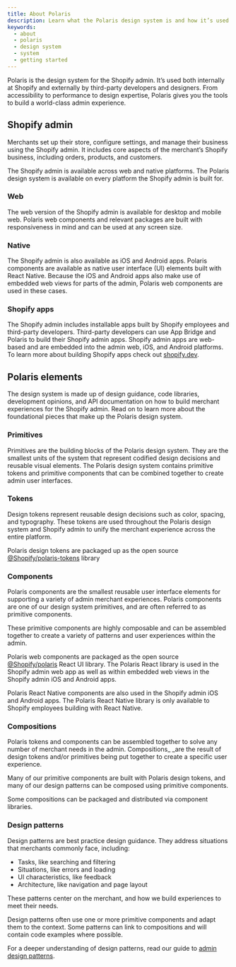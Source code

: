 ```yaml
---
title: About Polaris
description: Learn what the Polaris design system is and how it’s used by designers and developers to build world-class Shopify admin experiences.
keywords:
  - about
  - polaris
  - design system
  - system
  - getting started
---
```


Polaris is the design system for the Shopify admin. It’s used both internally at Shopify and externally by third-party developers and designers. From accessibility to performance to design expertise, Polaris gives you the tools to build a world-class admin experience.

## Shopify admin

Merchants set up their store, configure settings, and manage their business using the Shopify admin. It includes core aspects of the merchant’s Shopify business, including orders, products, and customers.

The Shopify admin is available across web and native platforms. The Polaris design system is available on every platform the Shopify admin is built for.

### Web

The web version of the Shopify admin is available for desktop and mobile web. Polaris web components and relevant packages are built with responsiveness in mind and can be used at any screen size.

### Native

The Shopify admin is also available as iOS and Android apps. Polaris components are available as native user interface (UI) elements built with React Native. Because the iOS and Android apps also make use of embedded web views for parts of the admin, Polaris web components are used in these cases.

### Shopify apps

The Shopify admin includes installable apps built by Shopify employees and third-party developers. Third-party developers can use App Bridge and Polaris to build their Shopify admin apps. Shopify admin apps are web-based and are embedded into the admin web, iOS, and Android platforms. To learn more about building Shopify apps check out [shopify.dev](https://shopify.dev/apps/getting-started).

## Polaris elements

The design system is made up of design guidance, code libraries, development opinions, and API documentation on how to build merchant experiences for the Shopify admin. Read on to learn more about the foundational pieces that make up the Polaris design system.

### Primitives

Primitives are the building blocks of the Polaris design system. They are the smallest units of the system that represent codified design decisions and reusable visual elements. The Polaris design system contains primitive tokens and primitive components that can be combined together to create admin user interfaces.

### Tokens

Design tokens represent reusable design decisions such as color, spacing, and typography. These tokens are used throughout the Polaris design system and Shopify admin to unify the merchant experience across the entire platform.

Polaris design tokens are packaged up as the open source [@Shopify/polaris-tokens](https://github.com/Shopify/polaris/tree/main/polaris-tokens) library

### Components

Polaris components are the smallest reusable user interface elements for supporting a variety of admin merchant experiences. Polaris components are one of our design system primitives, and are often referred to as primitive components.

These primitive components are highly composable and can be assembled together to create a variety of patterns and user experiences within the admin.

Polaris web components are packaged as the open source [@Shopify/polaris](https://github.com/Shopify/polaris/tree/main/polaris-react) React UI library. The Polaris React library is used in the Shopify admin web app as well as within embedded web views in the Shopify admin iOS and Android apps.

Polaris React Native components are also used in the Shopify admin iOS and Android apps. The Polaris React Native library is only available to Shopify employees building with React Native.

### Compositions

Polaris tokens and components can be assembled together to solve any number of merchant needs in the admin. Compositions_ _are the result of design tokens and/or primitives being put together to create a specific user experience. 

Many of our primitive components are built with Polaris design tokens, and many of our design patterns can be composed using primitive components. 

Some compositions can be packaged and distributed via component libraries. 

### Design patterns

Design patterns are best practice design guidance. They address situations that merchants commonly face, including:

* Tasks, like searching and filtering
* Situations, like errors and loading
* UI characteristics, like feedback
* Architecture, like navigation and page layout

These patterns center on the merchant, and how we build experiences to meet their needs.

Design patterns often use one or more primitive components and adapt them to the context. Some patterns can link to compositions and will contain code examples where possible.

For a deeper understanding of design patterns, read our guide to [admin design patterns](/foundations/patterns/design-patterns).

